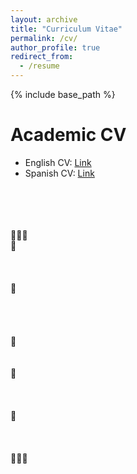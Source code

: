 ```yaml
---
layout: archive
title: "Curriculum Vitae"
permalink: /cv/
author_profile: true
redirect_from:
  - /resume
---
```


{% include base_path %}

Academic CV
======
* English CV: [Link](url)
* Spanish CV: [Link](URL)
<br/>
<br/>
<br/>
<br/>
🌳🌳🌳
<br/>
🍃
<br/>
<br/>
<br/>
<br/>
    🍃
<br/>
<br/>
<br/>
<br/>
<br/>
     🍃
<br/>
<br/>
<br/>
     🍃
<br/>
<br/>
<br/>
<br/>
🍃
<br/>
<br/>
<br/>
<br/>
🍂🍂🍂

